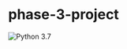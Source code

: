 # phase-3-project
<img src="https://camo.githubusercontent.com/775e348b1a5c2566ccac6392fa14df685598319c758a26b29b8fc199f4a1d0ec/68747470733a2f2f696d672e736869656c64732e696f2f62616467652f507974686f6e2d332e372d626c75652e737667" alt="Python 3.7" data-canonical-src="https://img.shields.io/badge/Python-3.7-blue.svg" style="max-width: 100%;">

